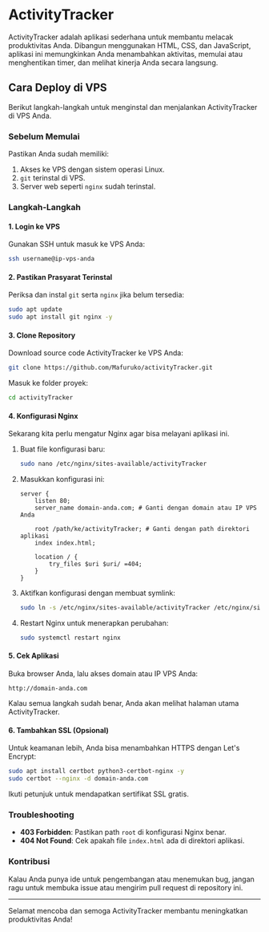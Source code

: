 # ActivityTracker

ActivityTracker adalah aplikasi sederhana untuk membantu melacak produktivitas Anda. Dibangun menggunakan HTML, CSS, dan JavaScript, aplikasi ini memungkinkan Anda menambahkan aktivitas, memulai atau menghentikan timer, dan melihat kinerja Anda secara langsung.

## Cara Deploy di VPS
Berikut langkah-langkah untuk menginstal dan menjalankan ActivityTracker di VPS Anda.

### Sebelum Memulai
Pastikan Anda sudah memiliki:
1. Akses ke VPS dengan sistem operasi Linux.
2. `git` terinstal di VPS.
3. Server web seperti `nginx` sudah terinstal.

### Langkah-Langkah

#### 1. Login ke VPS
Gunakan SSH untuk masuk ke VPS Anda:
```bash
ssh username@ip-vps-anda
```

#### 2. Pastikan Prasyarat Terinstal
Periksa dan instal `git` serta `nginx` jika belum tersedia:
```bash
sudo apt update
sudo apt install git nginx -y
```

#### 3. Clone Repository
Download source code ActivityTracker ke VPS Anda:
```bash
git clone https://github.com/Mafuruko/activityTracker.git
```

Masuk ke folder proyek:
```bash
cd activityTracker
```

#### 4. Konfigurasi Nginx
Sekarang kita perlu mengatur Nginx agar bisa melayani aplikasi ini.

1. Buat file konfigurasi baru:
    ```bash
    sudo nano /etc/nginx/sites-available/activityTracker
    ```

2. Masukkan konfigurasi ini:
    ```nginx
    server {
        listen 80;
        server_name domain-anda.com; # Ganti dengan domain atau IP VPS Anda

        root /path/ke/activityTracker; # Ganti dengan path direktori aplikasi
        index index.html;

        location / {
            try_files $uri $uri/ =404;
        }
    }
    ```

3. Aktifkan konfigurasi dengan membuat symlink:
    ```bash
    sudo ln -s /etc/nginx/sites-available/activityTracker /etc/nginx/sites-enabled/
    ```

4. Restart Nginx untuk menerapkan perubahan:
    ```bash
    sudo systemctl restart nginx
    ```

#### 5. Cek Aplikasi
Buka browser Anda, lalu akses domain atau IP VPS Anda:
```
http://domain-anda.com
```

Kalau semua langkah sudah benar, Anda akan melihat halaman utama ActivityTracker.

#### 6. Tambahkan SSL (Opsional)
Untuk keamanan lebih, Anda bisa menambahkan HTTPS dengan Let's Encrypt:
```bash
sudo apt install certbot python3-certbot-nginx -y
sudo certbot --nginx -d domain-anda.com
```
Ikuti petunjuk untuk mendapatkan sertifikat SSL gratis.

### Troubleshooting
- **403 Forbidden**: Pastikan path `root` di konfigurasi Nginx benar.
- **404 Not Found**: Cek apakah file `index.html` ada di direktori aplikasi.

### Kontribusi
Kalau Anda punya ide untuk pengembangan atau menemukan bug, jangan ragu untuk membuka issue atau mengirim pull request di repository ini.

---

Selamat mencoba dan semoga ActivityTracker membantu meningkatkan produktivitas Anda!
